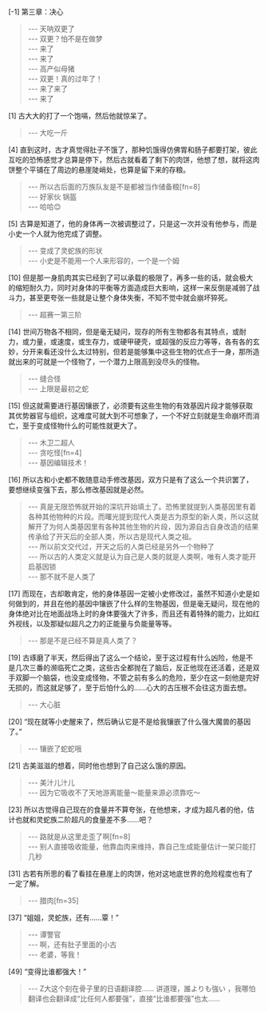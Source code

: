 
[-1] 第三章：决心
>--- 天呐双更了<br>
>--- 双更？怕不是在做梦<br>
>--- 来了<br>
>--- 来了<br>
>--- 高产似母猪<br>
>--- 双更！真的过年了！<br>
>--- 来了来了<br>
>--- 来了<br>

[1] 古大大的打了一个饱嗝，然后他就惊呆了。
>--- 大吃一斤<br>

[4] 直到这时，古才真觉得肚子不饿了，那种饥饿得仿佛胃和肠子都要打架，彼此互吃的恐怖感觉才总算是停下，然后古就看着了剩下的肉饼，他想了想，就将这肉饼整个平铺在了周边的悬崖陡峭处，也算是留下来的存粮。
>--- 所以古后面的万族队友是不是都被当作储备粮[fn=8]<br>
>--- 好家伙 锅盔<br>
>--- 哈哈😊<br>

[5] 古算是知道了，他的身体再一次被调整过了，只是这一次并没有他参与，而是小史一个人就为他完成了调整。
>--- 变成了灵蛇族的形状<br>
>--- 小史是不能用一个人来形容的，一个是一个姆<br>

[10] 但是那一身肌肉其实已经到了可以承载的极限了，再多一些的话，就会极大的缩短耐久力，同时对身体的平衡等方面造成巨大影响，这样一来反倒是减弱了战斗力，甚至更夸张一些就是让整个身体失衡，不知不觉中就会崩坏猝死。
>--- 超赛一第三阶<br>

[14] 世间万物各不相同，但是毫无疑问，现存的所有生物都各有其特点，或耐力，或力量，或速度，或生存力，或硬甲硬壳，或超强的反应力等等，各有各的玄妙，分开来看还没什么太过特别，但若是能够集中这些生物的优点于一身，那所造就出来的可就是一个怪物了，一个潜力上限高到没尽头的怪物。
>--- 缝合怪<br>
>--- 上限是最初之蛇<br>

[15] 但这就需要进行基因镶嵌了，必须要有这些生物的有效基因片段才能够获取其优势器官与组织，这难度可就大到不可想象了，一个不好立刻就是生命崩坏而消亡，至于变成怪物什么的可能性就更大了。
>--- 木卫二超人<br>
>--- 贪吃怪[fn=4]<br>
>--- 基因编辑技术！<br>

[16] 所以古和小史都不敢随意动手修改基因，双方只是有了这么一个共识罢了，要想继续变强下去，那么修改基因就是必然。
>--- 真是无限恐怖就开始的深坑开始填土了。恐怖里就提到人类基因里有着各种其他物种的片段。而曙光提到现代人类是古为原型的新人类，所以这就解开了为何人类基因里有各种其他生物的片段，因为源自古自身改造的结果传承给了开天后的全部人类，所以古是现代人类之祖。<br>
>--- 所以前文交代过，开天之后的人类已经是另外一个物种了<br>
>--- 所以古的人类定义就是认为自己是人类的就是人类啊，唯有人类才能开启基因锁<br>
>--- 那不就不是人类了<br>

[17] 而现在，古却敢肯定，他的身体基因一定被小史修改过，虽然不知道小史是如何做到的，并且在他的基因中镶嵌了什么样的生物基因，但是毫无疑问，现在他的身体绝对比在地面战场上时的身体要强大了许多，而且还有着特殊的能力，比如红外视线，以及那疑似超凡之力的正能量与负能量等等。
>--- 那是不是已经不算是真人类了？<br>

[19] 古琢磨了半天，然后得出了这么一个结论，至于这过程有什么凶险，他是不是几次三番的濒临死亡之类，这些古全都抛在了脑后，反正他现在还活着，还是双手双脚一个脑袋，也没变成怪物，不管之前有多么的危险，至少在这一刻他是完好无损的，而这就足够了，至于后怕什么的……心大的古压根不会往这方面去想。
>--- 大心脏<br>

[20] “现在就等小史醒来了，然后确认它是不是给我镶嵌了什么强大魔兽的基因了。”
>--- 镶嵌了蛇蛇哦<br>

[21] 古美滋滋的想着，同时他也想到了自己这么饿的原因。
>--- 美汁儿汁儿<br>
>--- 因为它吸收不了天地游离能量～能量来源必须靠吃～<br>

[23] 所以古觉得自己现在的食量并不算夸张，在他想来，才成为超凡者的他，估计也就和灵蛇族二阶超凡的食量差不多……吧？
>--- 路就是从这里走歪了啊[fn=8]<br>
>--- 别人直接吸收能量，他靠血肉来维持，靠自己生成能量估计一架只能打几秒<br>

[31] 古若有所思的看了看挂在悬崖上的肉饼，他对这地底世界的危险程度也有了一定了解。
>--- 腊肉[fn=35]<br>

[37] “姐姐，灵蛇族，还有……覃！”
>--- 谭警官<br>
>--- 啊，还有肚子里面的小古<br>
>--- 老婆，等我！<br>

[49] “变得比谁都强大！”
>--- Z大这个刻在骨子里的日语翻译腔……
讲道理，誰よりも強い ，我哪怕翻译也会翻译成“比任何人都要强”，直接“比谁都要强”也太……<br>
